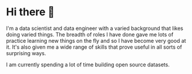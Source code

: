 # Hi there 👋

I'm a data scientist and data engineer with a varied background that likes doing varied things.  The breadth of roles I have done gave me lots of practice learning new things on the fly and so I have become very good at it.  It's also given me a wide range of skills that prove useful in all sorts of surprising ways.

I am currently spending a lot of time building open source datasets.
